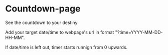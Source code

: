 # Countdown-page
See the countdown to your destiny

Add your target date/time to webpage's url in format "?time=YYYY-MM-DD-HH-MM".

If date/time is left out, timer starts runnign from 0 upwards.
